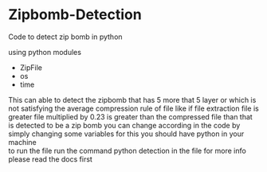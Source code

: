 # Zipbomb-Detection
Code to detect zip bomb in python

<p> using python modules
<ul>
  <li>ZipFile</li>
  <li>os</li>
  <li>time</li>
</ul>
</p>

<p> This can able to detect the zipbomb that has 5 more that 5 layer or which is not satisfying the average compression rule of file like if file extraction file is greater file multiplied by 0.23 is greater than the compressed file than that is detected to be a zip bomb you can change according in the code by simply changing some variables for this you should have python in your machine 
<br/>
to run the file run the command python detection in the file for more info please read the docs first </p>
